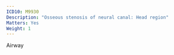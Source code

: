 ```yaml
---
ICD10: M9930
Description: "Osseous stenosis of neural canal: Head region"
Matters: Yes
Weight: 1
---
```

Airway
